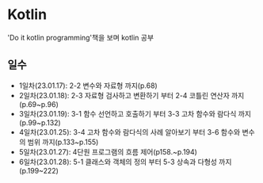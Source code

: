 # Kotlin
'Do it kotlin programming'책을 보며 kotlin 공부

 ## 일수
 - 1일차(23.01.17): 2-2 변수와 자료형 까지(p.68)
 - 2일차(23.01.18): 2-3 자료형 검사하고 변환하기 부터 2-4 코틀린 연산자 까지 (p.69~p.96)
 - 3일차(23.01.19): 3-1 함수 선언하고 호출하기 부터 3-3 고차 함수와 람다식 까지(p.99~p.132)
 - 4일차(23.01.25): 3-4 고차 함수와 람다식의 사례 알아보기 부터 3-6 함수와 변수의 범위 까지(p.133~p.155)
 - 5일차(23.01.27): 4단원 프로그램의 흐름 제어(p158.~p.194)
 - 6일차(23.01.28): 5-1 클래스와 객체의 정의 부터 5-3 상속과 다형성 까지(p.199~222)